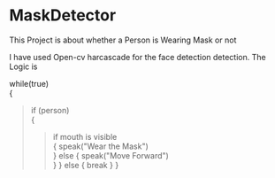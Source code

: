 # MaskDetector
This Project is about whether a Person is Wearing Mask or not

I have used Open-cv harcascade for the face detection detection. The Logic is 

while(true)<br>
{
 > if (person)<br>
 {
   >> if mouth is visible<br>
      {
      speak("Wear the Mask")<br>
      }
      else
     {
      speak("Move Forward")<br>
      }
     }
  else
  {
  break
  }
}
 

